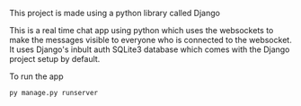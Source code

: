 This project is made using a python library called Django

This is a real time chat app using python which uses the websockets to make the messages visible to everyone who is connected to the websocket. It uses Django's inbult auth SQLite3 database which comes with the Django project setup by default.

To run the app 
```bash
py manage.py runserver
```
